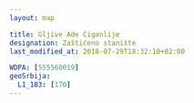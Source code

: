 ```yaml
---
layout: map

title: Gljive Ade Ciganlije
designation: Zaštićeno stanište
last_modified_at: 2018-07-29T18:32:10+02:00

WDPA: [555560019]
geoSrbija:
  L1_183: [170]
---
```

